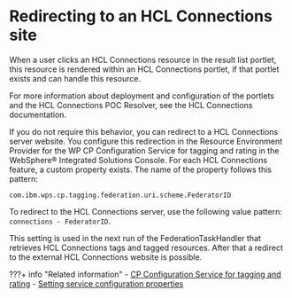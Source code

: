 # Redirecting to an HCL Connections site

When a user clicks an HCL Connections resource in the result list portlet, this resource is rendered within an HCL Connections portlet, if that portlet exists and can handle this resource.

For more information about deployment and configuration of the portlets and the HCL Connections POC Resolver, see the HCL Connections documentation.

If you do not require this behavior, you can redirect to a HCL Connections server website. You configure this redirection in the Resource Environment Provider for the WP CP Configuration Service for tagging and rating in the WebSphere® Integrated Solutions Console. For each HCL Connections feature, a custom property exists. The name of the property follows this pattern:

```
com.ibm.wps.cp.tagging.federation.uri.scheme.FederatorID
```

To redirect to the HCL Connections server, use the following value pattern: `connections - FederatorID`.

This setting is used in the next run of the FederationTaskHandler that retrieves HCL Connections tags and tagged resources. After that a redirect to the external HCL Connections website is possible.


???+ info "Related information"
    - [CP Configuration Service for tagging and rating](../../../../deployment/manage/config_portal_behavior/service_config_properties/portal_svc_cfg/cp_cfg_svc/index.md)
    - [Setting service configuration properties](../../../../deployment/manage/config_portal_behavior/service_config_properties/index.md)

